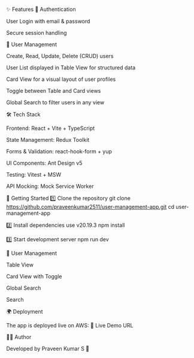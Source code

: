 ✨ Features
🔑 Authentication

User Login with email & password

Secure session handling


👥 User Management

Create, Read, Update, Delete (CRUD) users

User List displayed in Table View for structured data

Card View for a visual layout of user profiles

Toggle between Table and Card views

Global Search to filter users in any view


🛠️ Tech Stack

Frontend: React + Vite + TypeScript

State Management: Redux Toolkit

Forms & Validation: react-hook-form + yup

UI Components: Ant Design v5

Testing: Vitest + MSW

API Mocking: Mock Service Worker

🚀 Getting Started
1️⃣ Clone the repository
git clone https://github.com/praveenkumar2511/user-management-app.git
cd user-management-app

2️⃣ Install dependencies
use v20.19.3
npm install

3️⃣ Start development server
npm run dev

👥 User Management

Table View

Card View with Toggle

Global Search



Search

🌍 Deployment

The app is deployed live on AWS:
🔗 Live Demo URL


👨‍💻 Author

Developed by Praveen Kumar S 🚀

